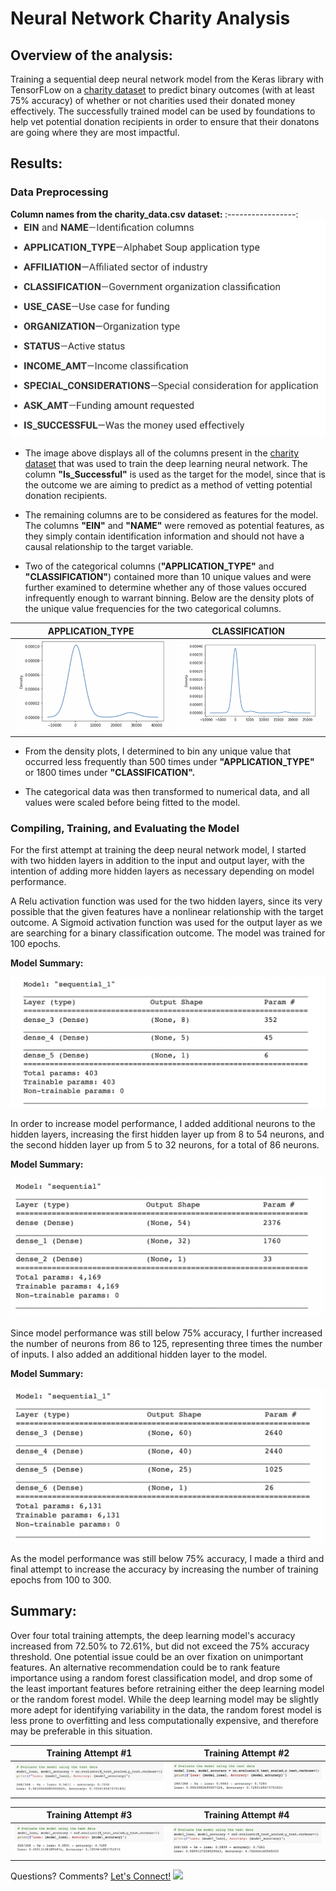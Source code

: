 # Neural Network Charity Analysis

## Overview of the analysis:

Training a sequential deep neural network model from the Keras library with TensorFLow on a [charity dataset](charity_data.csv) to predict binary outcomes (with at least 75% accuracy) of whether or not charities used their donated money effectively. The successfully trained model can be used by foundations to help vet potential donation recipients in order to ensure that their donatons are going where they are most impactful. 

## Results: 

### Data Preprocessing

<b> Column names from the charity_data.csv dataset: </b>
:-----------------:
![Column_Names](Images/columns.png)

- The image above displays all of the columns present in the [charity dataset](charity_data.csv) that was used to train the deep learning neural network. The column <b>"Is_Successful"</b> is used as the target for the model, since that is the outcome we are aiming to predict as a method of vetting potential donation recipients.  

- The remaining columns are to be considered as features for the model. The columns <b>"EIN"</b> and <b>"NAME"</b> were removed as potential features, as they simply contain identification information and should not have a causal relationship to the target variable. 

- Two of the categorical columns (<b>"APPLICATION_TYPE"</b> and <b>"CLASSIFICATION"</b>) contained more than 10 unique values and were further examined to determine whether any of those values occured infrequently enough to warrant binning. Below are the density plots of the unique value frequencies for the two categorical columns. 

| APPLICATION_TYPE | CLASSIFICATION |
:-------------------------:|:-------------------------:
![Application Type Density Plot](Images/ApplicationType_DensityPlot.png) | ![Classification Density Plot](Images/Classification_DensityPlot.png)

- From the density plots, I determined to bin any unique value that occurred less frequently than 500 times under <b>"APPLICATION_TYPE"</b> or 1800 times under <b>"CLASSIFICATION".</b> 

- The categorical data was then transformed to numerical data, and all values were scaled before being fitted to the model. 

### Compiling, Training, and Evaluating the Model

For the first attempt at training the deep neural network model, I started with two hidden layers in addition to the input and output layer, with the intention of adding more hidden layers as necessary depending on model performance.

A Relu activation function was used for the two hidden layers, since its very possible that the given features have a nonlinear relationship with the target outcome. A Sigmoid activation function was used for the output layer as we are searching for a binary classification outcome. The model was trained for 100 epochs.

<b>Model Summary:</b>

![Model Summary](Images/nn_model_summary.png)

In order to increase model performance, I added additional neurons to the hidden layers, increasing the first hidden layer up from 8 to 54 neurons, and the second hidden layer up from 5 to 32 neurons, for a total of 86 neurons. 

<b>Model Summary:</b>

![Model2_Summary](Images/nn_model2_summary.png)

Since model performance was still below 75% accuracy, I further increased the number of neurons from 86 to 125, representing three times the number of inputs. I also added an additional hidden layer to the model.

<b>Model Summary:</b>

![Model3_Summary](Images/nn_model3_summary.png)

As the model performance was still below 75% accuracy, I made a third and final attempt to increase the accuracy by increasing the number of training epochs from 100 to 300. 

## Summary: 

Over four total training attempts, the deep learning model's accuracy increased from 72.50% to 72.61%, but did not exceed the 75% accuracy threshold. One potential issue could be an over fixation on unimportant features. An alternative recommendation could be to rank feature importance using a random forest classification model, and drop some of the least important features before retraining either the deep learning model or the random forest model. While the deep learning model may be slightly more adept for identifying variability in the data, the random forest model is less prone to overfitting and less computationally expensive, and therefore may be preferable in this situation. 

| Training Attempt #1 | Training Attempt #2 | 
:-------------------------:|:-------------------------:
![Model1_Loss and Accuracy](Images/nn_model_loss_accuracy.png) | ![Model2 Loss and Accuracy](Images/nn_model2_loss_accuracy.png)

| Training Attempt #3 | Training Attempt #4 |
:-----------------:|:-----------------------:
![Model3_Loss and Accuracy](Images/nn_model3_loss_accuracy.png) | ![Model4 Loss and Accuracy](Images/nn_model4_loss_accuracy.png)


Questions? Comments? [Let's Connect!](https://www.linkedin.com/in/natalie-vandyke-npv/) ![](https://img.shields.io/badge/LinkedIn-0077B5?style=for-the-badge&logo=linkedin&logoColor=white)
